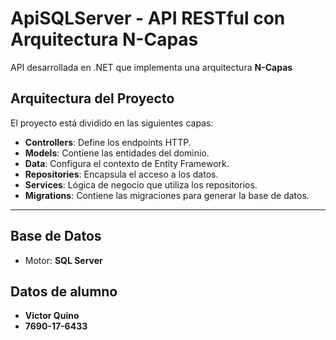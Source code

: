 # ApiSQLServer - API RESTful con Arquitectura N-Capas

API desarrollada en .NET que implementa una arquitectura **N-Capas** 

## Arquitectura del Proyecto

El proyecto está dividido en las siguientes capas:

- **Controllers**: Define los endpoints HTTP.
- **Models**: Contiene las entidades del dominio.
- **Data**: Configura el contexto de Entity Framework.
- **Repositories**: Encapsula el acceso a los datos.
- **Services**: Lógica de negocio que utiliza los repositorios.
- **Migrations**: Contiene las migraciones para generar la base de datos.

---

## Base de Datos

- Motor: **SQL Server**

## Datos de alumno
- **Victor Quino**
- **7690-17-6433**
